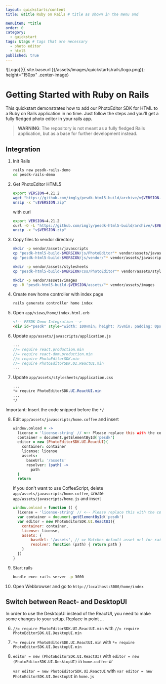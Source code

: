 ```yaml
---
layout: quickstarts/content
title: &title Ruby on Rails # title as shown in the menu and 

menuitem: *title
order: 0
category: 
  - quickstart
tags: &tags # tags that are necessary
  - photo editor 
  - html5
published: true
---
```


![Logo]({{ site.baseurl }}/assets/images/quickstarts/rails/logo.png){: height="150px" .center-image}

# Getting Started with Ruby on Rails

This quickstart demonstrates how to add our PhotoEditor SDK for HTML to a Ruby on Rails application in no time. Just follow the steps and you'll get a fully fledged photo editor in your rails app.

>**WARNING**: The repository is not meant as a fully fledged Rails application, but as a base for further development instead. 


## Integration

1. Init Rails 

    ```bash
    rails new pesdk-rails-demo
    cd pesdk-rails-demo 
    ```

2. Get PhotoEditor HTML5

    ```bash
    export VERSION=4.21.2
    wget "https://github.com/imgly/pesdk-html5-build/archive/v$VERSION.zip"
    unzip -x "v$VERSION.zip"
    ```
    with curl
    ```bash
    export VERSION=4.21.2
    curl -O -L "https://github.com/imgly/pesdk-html5-build/archive/v$VERSION.zip"
    unzip -x "v$VERSION.zip"
    ```

3. Copy files to vendor directory 

    ```bash
    mkdir -p vendor/assets/javascripts
    cp "pesdk-html5-build-$VERSION/js/PhotoEditor"* vendor/assets/javascripts
    cp "pesdk-html5-build-$VERSION/js/vendor/"* vendor/assets/javascripts

    mkdir -p vendor/assets/stylesheets
    cp "pesdk-html5-build-$VERSION/css/PhotoEditor"* vendor/assets/stylesheets

    mkdir -p vendor/assets/images
    cp -R "pesdk-html5-build-$VERSION/assets/"* vendor/assets/images
    ```

4. Create new home controller with index page

    ``` bash
    rails generate controller home index
    ```

5. Open `app/views/home/index.html.erb`

    ```html
    <!-- PESDK Demo Integration -->
    <div id="pesdk" style="width: 100vmin; height: 75vmin; padding: 0px; margin: 0px">
    ```

6. Update `app/assets/javascripts/application.js`

    ```javascript 
    ...
    //= require react.production.min
    //= require react-dom.production.min
    //= require PhotoEditorSDK.min
    //= require PhotoEditorSDK.UI.ReactUI.min
    ...
    ```

7. Update `app/assets/stylesheets/application.css`

    ```css 
    ...
    *= require PhotoEditorSDK.UI.ReactUI.min
    ...
    */
    ```
Important: Insert the code snipped before the `*/`

8. Edit `app/assets/javascripts/home.coffee` and insert

    ```coffeescript
    window.onload = ->
      license = 'license-string' // <-- Please replace this with the content of your license file. The JSON-object must be in string format.
      container = document.getElementById('pesdk')
      editor = new (PhotoEditorSDK.UI.ReactUI)(
        container: container
        license: license
        assets:
          baseUrl: '/assets'
          resolver: (path) ->
            path
      )
      return
    ```

    If you don't want to use CoffeeScript, delete `app/assets/javascripts/home.coffee`, create `app/assets/javascripts/home.js` and insert

    ```javascript
    window.onload = function () {
      license = 'license-string' // <-- Please replace this with the content of your license file. The JSON-object must be in string format.
      var container = document.getElementById('pesdk')
      var editor = new PhotoEditorSDK.UI.ReactUI({
        container: container,
        license: license,
        assets: {
            baseUrl: '/assets', // => Matches default asset url for rails
            resolver: function (path) { return path }
        }
      })
    }
    ```


9. Start rails 
    ``` bash
    bundle exec rails server -p 3000 
    ```

10. Open Webbrowser and go to `http://localhost:3000/home/index`

## Switch between React- and DesktopUI
In order to use the DesktopUI instead of the ReactUI, you need to make some changes to your setup. Replace in point ...

6.  `//= require PhotoEditorSDK.UI.ReactUI.min` with `//= require PhotoEditorSDK.UI.DesktopUI.min`
7.  `*= require PhotoEditorSDK.UI.ReactUI.min` with `*= require PhotoEditorSDK.UI.DesktopUI.min`
8.  `editor = new (PhotoEditorSDK.UI.ReactUI)` with `editor = new (PhotoEditorSDK.UI.DesktopUI)` in `home.coffee` or 

    `var editor = new PhotoEditorSDK.UI.ReactUI` with `var editor = new PhotoEditorSDK.UI.DesktopUI` in `home.js`


